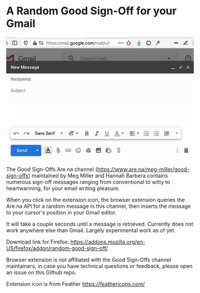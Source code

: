 # A Random Good Sign-Off for your Gmail

![screen recording of a gmail editor interface. the subject reads "hey"; the content reads "have a wonderful day." the mouse cursor clicks on a pen-shaped icon, and a sign-off message that reads "mango slices and lakes to lounge in" appears. the sign-off message links to the original Are.na url](demo.gif)

The Good Sign-Offs Are.na channel (https://www.are.na/meg-miller/good-sign-offs) maintained by Meg Miller and Hannah Barbera contains numerous sign-off messages ranging from conventional to witty to heartwarming, for your email writing pleasure.

When you click on the extension icon, the browser extension queries the Are.na API for a random message in this channel, then inserts the message to your cursor's position in your Gmail editor.

It will take a couple seconds until a message is retrieved. Currently does not work anywhere else than Gmail. Largely experimental work as of yet.

Download link for Firefox: https://addons.mozilla.org/en-US/firefox/addon/random-good-sign-off/

Browser extension is not affiliated with the Good Sign-Offs channel maintainers; in case you have technical questions or feedback, please open an issue on this Github repo.

Extension icon is from Feather https://feathericons.com/
